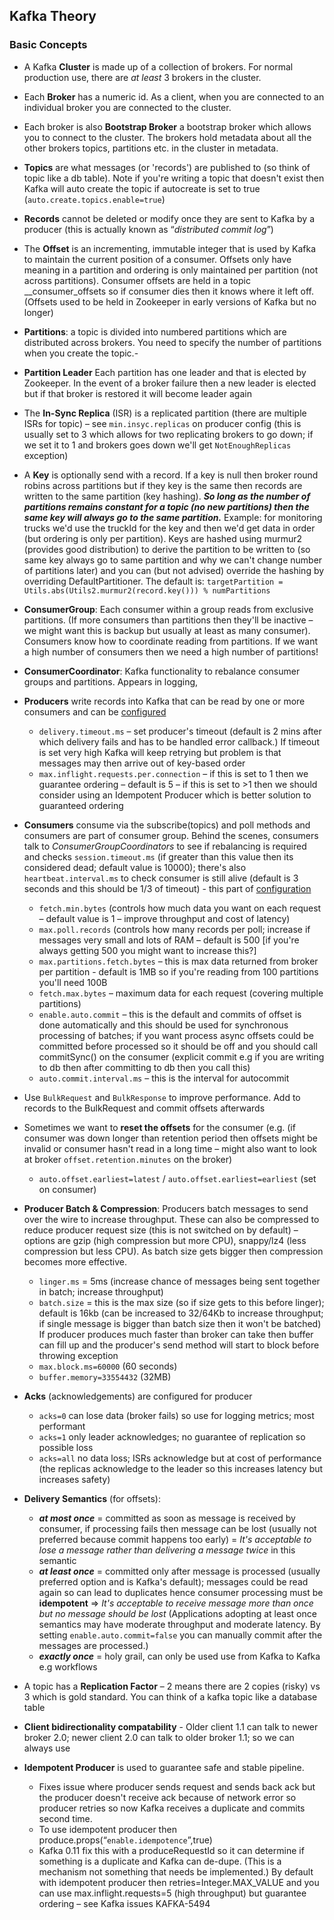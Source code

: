 ## Kafka Theory

### Basic Concepts

- A Kafka **Cluster** is made up of a collection of brokers. For normal production use, there are *at least* 3 brokers in the cluster.

- Each **Broker** has a numeric id. As a client, when you are connected to an individual broker you are connected to the cluster.

- Each broker is also **Bootstrap Broker** a bootstrap broker which allows you to connect to the cluster. The brokers hold metadata about all the other brokers topics, partitions etc. in the cluster in metadata.

- **Topics** are what messages (or 'records') are published to (so think of topic like a db table). Note if you're writing a topic that doesn't exist then Kafka will auto create  the topic if autocreate is set to true (`auto.create.topics.enable=true`)

- **Records** cannot be deleted or modify once they are sent to Kafka by a producer (this is actually known as “*distributed commit log*”)

- The **Offset** is an incrementing, immutable integer that is used by Kafka to maintain the current position of a consumer. Offsets only have meaning in a partition and ordering is only maintained per partition (not across partitions). Consumer offsets are held in a topic __consumer_offsets so if consumer dies then it knows where it left off. (Offsets used to be held in Zookeeper in early versions of Kafka but no longer)

- **Partitions**: a topic is divided into numbered partitions which are distributed across brokers. You need to specify the number of partitions when you create the topic.-


- **Partition Leader** Each partition has one leader and that is elected by Zookeeper. In the event of a broker failure then a new leader is elected but if that broker is restored it will become leader again


- The **In-Sync Replica** (ISR) is a replicated partition (there are multiple ISRs for topic) – see `min.insyc.replicas` on producer config (this is usually set to 3 which allows for two replicating brokers to go down; if we set it to 1 and brokers goes down we'll get `NotEnoughReplicas` exception)


- A **Key** is optionally send with a record. If a key is null then broker round robins across partitions but if they key is the same then records are written to the same partition (key hashing). ***So long as the number of partitions remains constant for a topic (no new partitions) then the same key will always go to the same partition.*** Example: for monitoring trucks we'd use the truckId for the key and then we'd get data in order (but ordering is only per partition). Keys are hashed using murmur2 (provides good distribution) to derive the partition to be written to (so same key always go to same partition and why we can't change number of partitions later) and you can (but not advised) override the hashing by overriding DefaultPartitioner. The default is: `targetPartition = Utils.abs(Utils2.murmur2(record.key())) % numPartitions`


- **ConsumerGroup**: Each consumer within a group reads from exclusive partitions. (If more consumers than partitions then they'll be inactive – we might want this is backup but usually at least as many consumer). Consumers know how to coordinate reading from partitions. If we want a high number of consumers then we need a high number of partitions!


- **ConsumerCoordinator**: Kafka functionality to rebalance consumer groups and partitions. Appears in logging,


- **Producers**  write records into Kafka that can be read by one or more consumers and can be [configured](https://kafka.apache.org/documentation/#producerconfigs)

  - `delivery.timeout.ms` – set producer's timeout (default is 2 mins after which delivery fails and has to be handled error callback.) If timeout is set very high Kafka will keep retrying but problem is that messages may then arrive out of key-based order
  -  `max.inflight.requests.per.connection` – if this is set to 1 then we guarantee ordering – default is 5 – if this is set to >1 then we should consider using an Idempotent Producer which is better solution to guaranteed ordering 


- **Consumers** consume via the subscribe(topics) and poll methods and consumers are part of consumer group. Behind the scenes, consumers talk to *ConsumerGroupCoordinators* to see if rebalancing is required and checks `session.timeout.ms` (if greater than this value then its considered dead; default value is 10000); there's also `heartbeat.interval.ms` to check consumer is still alive (default is 3 seconds and this should be 1/3 of timeout) - this part of [configuration](https://kafka.apache.org/documentation/#consumerconfig)

  -  `fetch.min.bytes` (controls how much data you want on each request – default value is 1 – improve throughput and cost of latency)
  -  `max.poll.records` (controls how many records per poll; increase if messages very small and lots of RAM – default is 500 [if you're always getting 500 you might want to increase this?]
  -  `max.partitions.fetch.bytes` – this is max data returned from broker per partition - default is 1MB so if you're reading from 100 partitions you'll need 100B
  -  `fetch.max.bytes` – maximum data for each request (covering multiple partitions)
  -  `enable.auto.commit` – this is the default and commits of offset is done automatically and this should be used for synchronous processing of batches; if you want process async offsets could be committed before processed so it should be off and you should call commitSync() on the consumer (explicit commit e.g if you are writing to db then after committing to db then you call this)
  -  `auto.commit.interval.ms` – this is the interval for autocommit

- Use `BulkRequest` and `BulkResponse` to improve performance. Add to records to the BulkRequest and commit offsets afterwards

- Sometimes we want to **reset the offsets** for the consumer (e.g. (if consumer was down longer than retention period then offsets might be invalid or consumer hasn't read in a long time – might also want to look at broker `offset.retention.minutes` on the broker)
  -  `auto.offset.earliest=latest` / `auto.offset.earliest=earliest` (set on consumer)

- **Producer Batch & Compression**: Producers batch messages to send over the wire to increase throughput. These can also be compressed to reduce producer request size (this is not switched on by default) – options are gzip (high compression but more CPU), snappy/lz4 (less compression but less CPU). As batch size gets bigger then compression becomes more effective.
  - `linger.ms` = 5ms (increase chance of messages being sent together in batch; increase throughput)
  - `batch.size` = this is the max size (so if size gets to this before linger); default is 16kb (can be increased to 32/64Kb to increase throughput; if single message is bigger than batch size then it won't be batched)
  If producer produces much faster than broker can take then buffer can fill up and the producer's send method will start to block before throwing exception
  - `max.block.ms=60000` (60 seconds)
  - `buffer.memory=33554432` (32MB)

- **Acks** (acknowledgements) are configured for producer
  - `acks=0` can lose data (broker fails) so use for logging metrics; most performant
  - `acks=1` only leader acknowledges; no guarantee of replication so possible loss
  - `acks=all` no data loss; ISRs acknowledge but at cost of performance (the replicas acknowledge to the leader so this increases latency but increases safety)

- **Delivery Semantics** (for offsets): 
  - ***at most once*** = committed as soon as message is received by consumer, if processing fails then message can be lost (usually not preferred because commit happens too early) = *It's acceptable to lose a message rather than delivering a message twice* in this semantic
  - ***at least once*** = committed only after message is processed (usually preferred option and is Kafka's default); messages could be read again so can lead to duplicates hence consumer processing must be **idempotent** => *It's acceptable to receive message more than once but no message should be lost* (Applications adopting at least once semantics may have moderate throughput and moderate latency. By setting `enable.auto.commit=false` you can manually commit after the messages are processed.)
  - ***exactly once*** = holy grail, can only be used use from Kafka to Kafka e.g workflows


- A topic has a **Replication Factor** – 2 means there are 2 copies (risky) vs 3 which is gold standard. You can think of a kafka topic like a database table 


- **Client bidirectionality compatability** - Older client 1.1 can talk to newer broker 2.0; newer client 2.0 can talk to older broker 1.1; so we can always use


- **Idempotent Producer** is used to guarantee safe and stable pipeline. 
  - Fixes issue where producer sends request and sends back ack but the producer doesn't receive ack because of network error so producer retries so now Kafka receives a duplicate and commits second time.
  - To use idempotent producer then produce.props(“`enable.idempotence`”,true)
  -  Kafka 0.11 fix this with a produceRequestId so it can determine if something is a duplicate and Kafka can de-dupe. (This is a mechanism not something that needs be implemented.) By default with idempotent producer then retries=Integer.MAX_VALUE and you can use max.inflight.requests=5 (high throughput) but guarantee ordering – see Kafka issues KAFKA-5494
